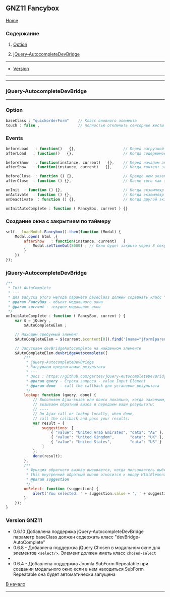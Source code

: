 ## GNZ11 Fancybox 
[Home](https://github.com/gartes/GNZ11/blob/master/README.md#%D1%81%D0%BE%D0%B4%D0%B5%D1%80%D0%B6%D0%B0%D0%BD%D0%B8%D0%B5)

### Содержание
1. [Option](#Option)

2. [jQuery-AutocompleteDevBridge](#auto_complete_dev_bridge)
***
- [Version](#Version)
***

-----------------------------------
### <a name="#auto_complete_dev_bridge"></a> jQuery-AutocompleteDevBridge
-----------------------------------
 
### <a name="#Option"></a> Option
```javascript
baseClass : "quickorderForm"    // Класс оновного элемента
touch : false ,                 // полностью отключить сенсорные жесты (смавхивание) default : true
```
### Events
```javascript
beforeLoad   : function()   {},                     // Перед загрузкой содержимого слайда
afterLoad   : function()   {},                      // Когда содержимое слайда будет загружено

beforeShow   : function(instance, current)   {},    // Перед началом анимации открытия 
afterShow   : function(instance, current)   {},     // Когда контент загружен и анимирован

beforeClose  : function () {},                      // Прежде чем экземпляр пытается закрыть. Верните false, чтобы отменить закрытие.
afterClose  : function () {},                       // После того как экземпляр был закрыт

onInit  : function () {},                           // Когда экземпляр был инициализирован
onActivate  : function () {},                       // Когда экземпляр вынесен на фронт
onDeactivate  : function () {},                     // Когда другой экземпляр был активирован

onInitAutoComplete : function ( FancyBox, current ) {}
```

### Создание окна с закрытием по таймеру 
```javascript
self.__loadModul.Fancybox().then(function (Modal) {
    Modal.open( html ,{
        afterShow   : function(instance, current)   {
            Modal.setTimeOut(8000) ; // Окно будет закрыто через 8 секунд 
        }
    })
});
```

### <a name="#auto_complete_dev_bridge"></a> jQuery-AutocompleteDevBridge
```js
/**
 * Init AutoComplete
 * ---
 * для запуска этого метода параметр baseClass должен содержать класс "devBridge-AutoComplete"
 * @param FancyBox - объект модального окна
 * @param current - текущее модальное окно
 */
onInitAutoComplete : function ( FancyBox, current ) {
    var $ = jQuery ,
        $AutoCompleteElem ;

    // Находим требуемый элемент
    $AutoCompleteElem = $(current.$content[0]).find('[name="jform[parent_area]"]')

    // Запускаем devBridgeAutocomplete на найденном элементе
    $AutoCompleteElem.devbridgeAutocomplete({
        /**
         * jQuery-AutocompleteDevBridge
         * Загружаем предлагаемые результаты
         * ---
         * Docs : https://github.com/gartes/jQuery-AutocompleteDevBridge
         * @param query - Строка запроса - value Input Element
         * @param done  - call the callback для установки результата
         */
        lookup: function (query, done) {
            // Выполняем Ajax-вызов или поиск локально, когда закончим,
            // вызываем обратный вызов и передаем ваши результаты:
            // ----
            // Do Ajax call or lookup locally, when done,
            // call the callback and pass your results:
            var result = {
                suggestions: [
                    { "value": "United Arab Emirates", "data": "AE" },
                    { "value": "United Kingdom",       "data": "UK" },
                    { "value": "United States",        "data": "US" }
                ]
            };
            done(result);
        },
        /**
         * Функция обратного вызова вызывается, когда пользователь выбирает предложение из списка.
         * this внутренний обратный вызов относится к вводу HtmlElement.
         * @param suggestion
         */
        onSelect: function (suggestion) {
            alert('You selected: ' + suggestion.value + ', ' + suggestion.data);
        }
    });
}
``` 

### <a name="#Version"></a> Version GNZ11
- 0.6.10  Добавлена поддержка jQuery-AutocompleteDevBridge параметр baseClass должен содержать класс "devBridge-AutoComplete" 
- 0.6.8 - Добавлена поддержка jQuery Chosen в модальном окне для элементов `<select/>`. Элемент должен иметь класс `chosen-select` <br>
- 
- 0.6.4 - Добавлена поддержка Joomla SubForm Repeatable при создании модального окно если в нем находиться SubForm
  Repeatable она будет автоматически запущена

[В начало](#top) <hr>

 
